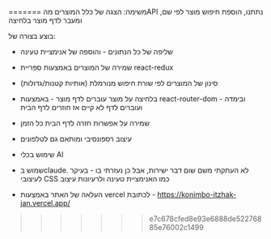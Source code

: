 
=======
משימה:
הצגה של כלל המוצרים מהAPI נתתנו, הוספת חיפוש מוצר לפי שם, ומעבר לדף מוצר בלחיצה

בוצע בצורה של:
- שליפה של כל הנתונים - והוספה של אנימציית טעינה
- שמירה של המוצרים באמצעות ספריית react-redux
- סינון של המוצרים לפי שורת חיפוש מנורמלת (אותיות קטנות/גדולות)
- בלחיצה על מוצר עוברים לדף מוצר - באמצעות react-router-dom - ובימדה ועוברים לדף לא קיים אז חוזרים לדף הבית
- שמירה על אפשרות חזרה לדף הבית כל הזמן
- עיצוב רספונסיבי ומותאם גם לטלפונים

- שימוש בכלי AI
- שמוש בclaude. לא העתקתי משם שום דבר ישירות, אבל כן נעזרתי בו - בעיקר לעיצובי CSS כמו האנימציית טעינה ולרעיונות עיצוב
- העלאה של האתר באמצעות vercel לכתובת - https://konimbo-itzhak-jan.vercel.app/
>>>>>>> e7c678cfed8e93e6888de52276885e76002c1499
